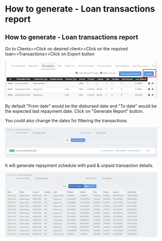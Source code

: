 # How to generate - Loan transactions report

## How to generate - Loan transactions report <a href="#title-text" id="title-text"></a>

Go to Clients>>Click on desired client>>Click on the required loan>>Transactions>>Click on Export button

![](../../.gitbook/assets/Screenshot58.png)

By default "From date" would be the disbursed date and "To date" would be the expected last repayment date. Click on "Generate Report" button.&#x20;

You could also change the dates for filtering the transactions.&#x20;

![](../../.gitbook/assets/Screenshot59.png)

It will generate repayment schedule with paid & unpaid transaction details.

![](../../.gitbook/assets/Screenshot60.png)

## &#x20;<a href="#title-text" id="title-text"></a>

